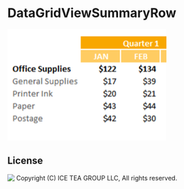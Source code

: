 DataGridViewSummaryRow
====

<img src="../Support/Images/SummaryRow.png" width="358" height="252">


License
-------
<img src="http://iceteagroup.com/wp-content/uploads/2017/01/Square-64x64-trasp.png" height="20" align="top"> Copyright (C) ICE TEA GROUP LLC, All rights reserved.
